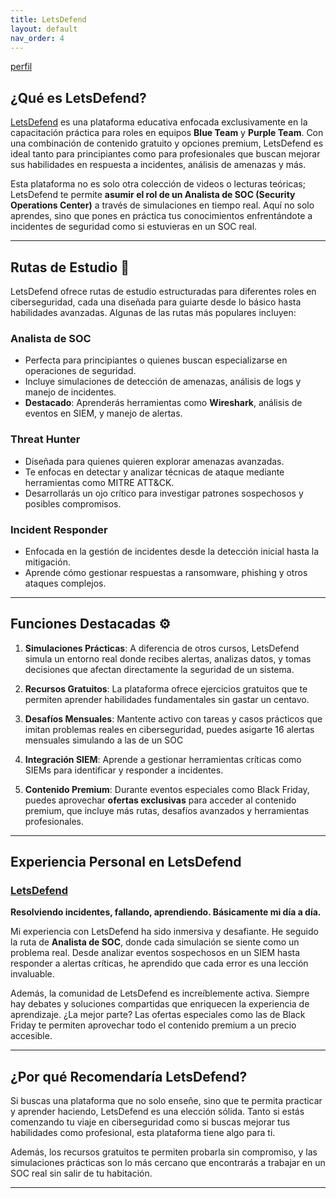 ```yaml
---
title: LetsDefend
layout: default
nav_order: 4
---
```


[perfil](/assets/img/letsdefend1.png)


## ¿Qué es LetsDefend?

[LetsDefend](https://letsdefend.io/) es una plataforma educativa enfocada exclusivamente en la capacitación práctica para roles en equipos **Blue Team** y **Purple Team**. Con una combinación de contenido gratuito y opciones premium, LetsDefend es ideal tanto para principiantes como para profesionales que buscan mejorar sus habilidades en respuesta a incidentes, análisis de amenazas y más.

Esta plataforma no es solo otra colección de videos o lecturas teóricas; LetsDefend te permite **asumir el rol de un Analista de SOC (Security Operations Center)** a través de simulaciones en tiempo real. Aquí no solo aprendes, sino que pones en práctica tus conocimientos enfrentándote a incidentes de seguridad como si estuvieras en un SOC real.

---

## Rutas de Estudio 🎯

LetsDefend ofrece rutas de estudio estructuradas para diferentes roles en ciberseguridad, cada una diseñada para guiarte desde lo básico hasta habilidades avanzadas. Algunas de las rutas más populares incluyen:

### **Analista de SOC**  
- Perfecta para principiantes o quienes buscan especializarse en operaciones de seguridad.
- Incluye simulaciones de detección de amenazas, análisis de logs y manejo de incidentes.
- **Destacado**: Aprenderás herramientas como **Wireshark**, análisis de eventos en SIEM, y manejo de alertas.

### **Threat Hunter**  
- Diseñada para quienes quieren explorar amenazas avanzadas.
- Te enfocas en detectar y analizar técnicas de ataque mediante herramientas como MITRE ATT&CK.
- Desarrollarás un ojo crítico para investigar patrones sospechosos y posibles compromisos.

### **Incident Responder**  
- Enfocada en la gestión de incidentes desde la detección inicial hasta la mitigación.
- Aprende cómo gestionar respuestas a ransomware, phishing y otros ataques complejos.



---

## Funciones Destacadas ⚙️

1. **Simulaciones Prácticas**: A diferencia de otros cursos, LetsDefend simula un entorno real donde recibes alertas, analizas datos, y tomas decisiones que afectan directamente la seguridad de un sistema.
   
2. **Recursos Gratuitos**: La plataforma ofrece ejercicios gratuitos que te permiten aprender habilidades fundamentales sin gastar un centavo.

3. **Desafíos Mensuales**: Mantente activo con tareas y casos prácticos que imitan problemas reales en ciberseguridad, puedes asigarte 16 alertas mensuales simulando a las de un SOC

4. **Integración SIEM**: Aprende a gestionar herramientas críticas como SIEMs para identificar y responder a incidentes.

5. **Contenido Premium**: Durante eventos especiales como Black Friday, puedes aprovechar **ofertas exclusivas** para acceder al contenido premium, que incluye más rutas, desafíos avanzados y herramientas profesionales.

---

## Experiencia Personal en LetsDefend

### [LetsDefend](https://app.letsdefend.io/user/nerviozz)  
**Resolviendo incidentes, fallando, aprendiendo. Básicamente mi día a día.**

Mi experiencia con LetsDefend ha sido inmersiva y desafiante. He seguido la ruta de **Analista de SOC**, donde cada simulación se siente como un problema real. Desde analizar eventos sospechosos en un SIEM hasta responder a alertas críticas, he aprendido que cada error es una lección invaluable.

Además, la comunidad de LetsDefend es increíblemente activa. Siempre hay debates y soluciones compartidas que enriquecen la experiencia de aprendizaje. ¿La mejor parte? Las ofertas especiales como las de Black Friday te permiten aprovechar todo el contenido premium a un precio accesible.

---

## ¿Por qué Recomendaría LetsDefend?

Si buscas una plataforma que no solo enseñe, sino que te permita practicar y aprender haciendo, LetsDefend es una elección sólida. Tanto si estás comenzando tu viaje en ciberseguridad como si buscas mejorar tus habilidades como profesional, esta plataforma tiene algo para ti.

Además, los recursos gratuitos te permiten probarla sin compromiso, y las simulaciones prácticas son lo más cercano que encontrarás a trabajar en un SOC real sin salir de tu habitación.

---